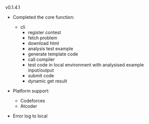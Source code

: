 v0.1.4.1

 - Completed the core function:
   - cli
     - register contest
     - fetch problem
     - download html
     - analysis test example
     - generate template code
     - call compiler
     - test code in local environment with analysised example input/output
     - submit code
     - dynamic get result


 - Platform support:
    - Codeforces
    - Atcoder

 - Error log to local
